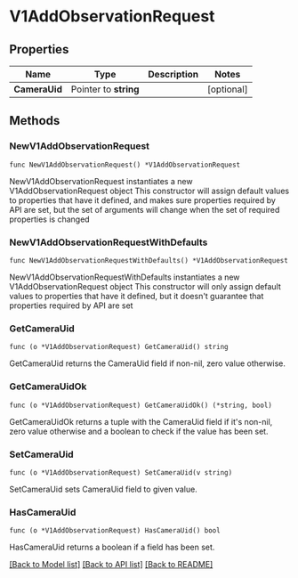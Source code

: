# V1AddObservationRequest

## Properties

Name | Type | Description | Notes
------------ | ------------- | ------------- | -------------
**CameraUid** | Pointer to **string** |  | [optional] 

## Methods

### NewV1AddObservationRequest

`func NewV1AddObservationRequest() *V1AddObservationRequest`

NewV1AddObservationRequest instantiates a new V1AddObservationRequest object
This constructor will assign default values to properties that have it defined,
and makes sure properties required by API are set, but the set of arguments
will change when the set of required properties is changed

### NewV1AddObservationRequestWithDefaults

`func NewV1AddObservationRequestWithDefaults() *V1AddObservationRequest`

NewV1AddObservationRequestWithDefaults instantiates a new V1AddObservationRequest object
This constructor will only assign default values to properties that have it defined,
but it doesn't guarantee that properties required by API are set

### GetCameraUid

`func (o *V1AddObservationRequest) GetCameraUid() string`

GetCameraUid returns the CameraUid field if non-nil, zero value otherwise.

### GetCameraUidOk

`func (o *V1AddObservationRequest) GetCameraUidOk() (*string, bool)`

GetCameraUidOk returns a tuple with the CameraUid field if it's non-nil, zero value otherwise
and a boolean to check if the value has been set.

### SetCameraUid

`func (o *V1AddObservationRequest) SetCameraUid(v string)`

SetCameraUid sets CameraUid field to given value.

### HasCameraUid

`func (o *V1AddObservationRequest) HasCameraUid() bool`

HasCameraUid returns a boolean if a field has been set.


[[Back to Model list]](../README.md#documentation-for-models) [[Back to API list]](../README.md#documentation-for-api-endpoints) [[Back to README]](../README.md)


